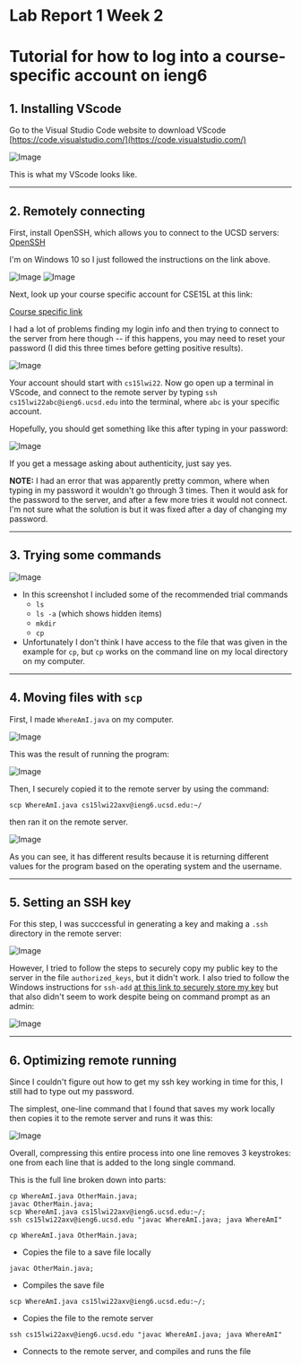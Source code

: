 # Lab Report 1 Week 2

# Tutorial for how to log into a course-specific account on ieng6

## 1. Installing VScode

Go to the Visual Studio Code website to download VScode [https://code.visualstudio.com/](https://code.visualstudio.com/)

![Image](images/open_vscode.png)

This is what my VScode looks like.

---

## 2. Remotely connecting

First, install OpenSSH, which allows you to connect to the UCSD servers: [OpenSSH](https://docs.microsoft.com/en-us/windows-server/administration/openssh/openssh_install_firstuse)

I'm on Windows 10 so I just followed the instructions on the link above.

![Image](images/install_openssh_instructions.png)
![Image](images/installed_openssh_settings.png)

Next, look up your course specific account for CSE15L at this link: 

[Course specific link](https://sdacs.ucsd.edu/~icc/index.php)

I had a lot of problems finding my login info and then trying to connect to the server from here though -- if this happens, you may need to reset your password (I did this three times before getting positive results).

![Image](images/account_lookup_results.png)

Your account should start with `cs15lwi22`. Now go open up a terminal in VScode, and connect to the remote server by typing `ssh cs15lwi22abc@ieng6.ucsd.edu` into the terminal, where `abc` is your specific account. 

Hopefully, you should get something like this after typing in your password:

![Image](images/connected_to_remote_server.png) 

If you get a message asking about authenticity, just say yes.

**NOTE:** I had an error that was apparently pretty common, where when typing in my password it wouldn't go through 3 times. Then it would ask for the password to the server, and after a few more tries it would not connect. I'm not sure what the solution is but it was fixed after a day of changing my password.

---

## 3. Trying some commands

![Image](images/testing_commands.png)

* In this screenshot I included some of the recommended trial commands
    * `ls`
    * `ls -a` (which shows hidden items)
    * `mkdir`
    * `cp`
* Unfortunately I don't think I have access to the file that was given in the example for `cp`, but `cp` works on the command line on my local directory on my computer.

---

## 4. Moving files with `scp`

First, I made `WhereAmI.java` on my computer.

![Image](images/where_am_i.png)

This was the result of running the program:

![Image](images/local_whereami_run.png)

Then, I securely copied it to the remote server by using the command:

`scp WhereAmI.java cs15lwi22axv@ieng6.ucsd.edu:~/`

then ran it on the remote server.

![Image](images/scp_success.png)

As you can see, it has different results because it is returning different values for the program based on the operating system and the username.

---

## 5. Setting an SSH key

For this step, I was succcessful in generating a key and making a `.ssh` directory in the remote server:

![Image](images/ssh_keygen.png)

However, I tried to follow the steps to securely copy my public key to the server in the file `authorized_keys`, but it didn't work. I also tried to follow the Windows instructions for `ssh-add` [at this link to securely store my key](https://docs.microsoft.com/en-us/windows-server/administration/openssh/openssh_keymanagement#user-key-generation) but that also didn't seem to work despite being on command prompt as an admin:

![Image](images/admin_ssh_agent_fail.png)

---

## 6. Optimizing remote running

Since I couldn't figure out how to get my ssh key working in time for this, I still had to type out my password. 

The simplest, one-line command that I found that saves my work locally then copies it to the remote server and runs it was this:

![Image](images/optimizing_remote.png)

Overall, compressing this entire process into one line removes 3 keystrokes: one from each line that is added to the long single command.

This is the full line broken down into parts:

```
cp WhereAmI.java OtherMain.java;
javac OtherMain.java;
scp WhereAmI.java cs15lwi22axv@ieng6.ucsd.edu:~/;
ssh cs15lwi22axv@ieng6.ucsd.edu "javac WhereAmI.java; java WhereAmI"
```

`cp WhereAmI.java OtherMain.java;`
* Copies the file to a save file locally
    
`javac OtherMain.java;`
* Compiles the save file

`scp WhereAmI.java cs15lwi22axv@ieng6.ucsd.edu:~/;`
* Copies the file to the remote server

`ssh cs15lwi22axv@ieng6.ucsd.edu "javac WhereAmI.java; java WhereAmI"`
* Connects to the remote server, and compiles and runs the file

